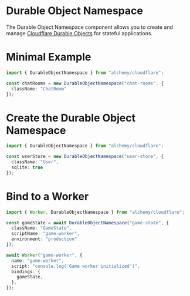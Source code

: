 # Durable Object Namespace

The Durable Object Namespace component allows you to create and manage [Cloudflare Durable Objects](https://developers.cloudflare.com/workers/learning/using-durable-objects) for stateful applications.

# Minimal Example

```ts twoslash
import { DurableObjectNamespace } from "alchemy/cloudflare";

const chatRooms = new DurableObjectNamespace("chat-rooms", {
  className: "ChatRoom"
});
```

# Create the Durable Object Namespace

```ts twoslash
import { DurableObjectNamespace } from "alchemy/cloudflare";

const userStore = new DurableObjectNamespace("user-store", {
  className: "User",
  sqlite: true
});
```

# Bind to a Worker

```ts twoslash
import { Worker, DurableObjectNamespace } from "alchemy/cloudflare";

const gameState = await DurableObjectNamespace("game-state", {
  className: "GameState",
  scriptName: "game-worker",
  environment: "production"
});

await Worker("game-worker", {
  name: "game-worker",
  script: "console.log('Game worker initialized')",
  bindings: {
    gameState,
  },
});
```